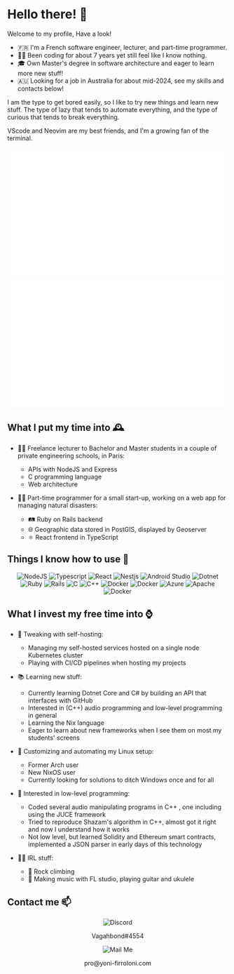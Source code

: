 # Hello there! 🐌

Welcome to my profile, Have a look! 
* 🇫🇷 I'm a French software engineer, lecturer, and part-time programmer.
* 🧙‍♂️ Been coding for about 7 years yet still feel like I know nothing.
* 🎓 Own Master's degree in software architecture and eager to learn more new stuff!
* 🇦🇺 Looking for a job in Australia for about mid-2024, see my skills and contacts below! 

I am the type to get bored easily, so I like to try new things and learn new stuff.
The type of lazy that tends to automate everything, and the type of curious that tends to break everything.

VScode and Neovim are my best friends, and I'm a growing fan of the terminal. 

<p align="center">
   <img title="overview" src="https://raw.githubusercontent.com/vagahbond/github-stats/master/generated/overview.svg#gh-dark-mode-only">
   <img title="overview" src="https://raw.githubusercontent.com/vagahbond/github-stats/master/generated/languages.svg#gh-dark-mode-only">

</p>

## What I put my time into 🕰️

* 👨‍🏫 Freelance lecturer to Bachelor and Master students in a couple of private engineering schools, in Paris: 
    * APIs with NodeJS and Express
    * C programming language
    * Web architecture

* 👨‍💻 Part-time programmer for a small start-up, working on a web app for managing natural disasters:
  * 🛤️ Ruby on Rails backend
  * 🌐 Geographic data stored in PostGIS, displayed by Geoserver
  * ⚛️ React frontend in TypeScript 


## Things I know how to use 🧠
<p align=center>
<img title="NodeJS" src="https://upload.wikimedia.org/wikipedia/commons/thumb/d/d9/Node.js_logo.svg/640px-Node.js_logo.svg.png" height="60px"/>
<img title="Typescript" src="https://upload.wikimedia.org/wikipedia/commons/4/4c/Typescript_logo_2020.svg" width="60px"/>
<img title="React" src="https://upload.wikimedia.org/wikipedia/commons/thumb/a/a7/React-icon.svg/640px-React-icon.svg.png" height="60px"/>
<img title="Nestjs" src="https://upload.wikimedia.org/wikipedia/commons/thumb/a/a8/NestJS.svg/640px-NestJS.svg.png" height="60px"/>
<img title="Android Studio" src="https://upload.wikimedia.org/wikipedia/commons/thumb/e/e3/Android_Studio_Icon_%282014-2019%29.svg/640px-Android_Studio_Icon_%282014-2019%29.svg.png" height="60px"/>
<img title="Dotnet" src="https://upload.wikimedia.org/wikipedia/commons/thumb/e/ee/.NET_Core_Logo.svg/640px-.NET_Core_Logo.svg.png" height="60px"/>
<img title="Ruby" src="https://upload.wikimedia.org/wikipedia/commons/thumb/7/73/Ruby_logo.svg/640px-Ruby_logo.svg.png" height="60px"/>
<img title="Rails" src="https://upload.wikimedia.org/wikipedia/commons/thumb/6/62/Ruby_On_Rails_Logo.svg/640px-Ruby_On_Rails_Logo.svg.png" height="60px"/>
<img title="C" src="https://upload.wikimedia.org/wikipedia/commons/thumb/1/19/C_Logo.png/640px-C_Logo.png" height="60px"/>
<img title="C++" src="https://upload.wikimedia.org/wikipedia/commons/thumb/1/18/ISO_C%2B%2B_Logo.svg/640px-ISO_C%2B%2B_Logo.svg.png" height="60px"/>
<img title="Docker" src="https://upload.wikimedia.org/wikipedia/commons/e/ea/Docker_%28container_engine%29_logo_%28cropped%29.png" height="60px"/>
<img title="Docker" src="https://upload.wikimedia.org/wikipedia/commons/thumb/3/39/Kubernetes_logo_without_workmark.svg/640px-Kubernetes_logo_without_workmark.svg.png" height="60px"/>
<img title="Azure" src="https://upload.wikimedia.org/wikipedia/commons/thumb/c/cb/New-azure-logo-square.png/640px-New-azure-logo-square.png" height="60px"/>
<img title="Apache" src="https://upload.wikimedia.org/wikipedia/commons/thumb/1/10/Apache_HTTP_server_logo_%282019-present%29.svg/640px-Apache_HTTP_server_logo_%282019-present%29.svg.png" height="60px"/>
<img title="Docker" src="https://external-content.duckduckgo.com/iu/?u=https%3A%2F%2F1.bp.blogspot.com%2F-Q86XGVJahug%2FXm-aQfgtuMI%2FAAAAAAAAAcA%2FqqPQeihI39EbG2N87jG65xfnCdvF85-WQCLcBGAsYHQ%2Fs1600%2Fdocker.png&f=1&nofb=1&ipt=2db1759d5afe6a72d58e086b35c92f6d67ae3dc59cd6e2412fb83428d724b58b&ipo=images" height="60px"/>
</p>

## What I invest my free time into ⌚
* 💽 Tweaking with self-hosting:
  * Managing my self-hosted services hosted on a single node Kubernetes cluster
  * Playing with CI/CD pipelines when hosting my projects

* 📚 Learning new stuff:
  * Currently learning Dotnet Core and C# by building an API that interfaces with GitHub
  * Interested in (C++) audio programming and low-level programming in general
  * Learning the Nix language
  * Eager to learn about new frameworks when I see them on most my students' screens 

* 🧙 Customizing and automating my Linux setup:
  * Former Arch user
  * New NixOS user
  * Currently looking for solutions to ditch Windows once and for all

* 💾 Interested in low-level programming:
  * Coded several audio manipulating programs in C++ , one including using the JUCE framework
  * Tried to reproduce Shazam's algorithm in C++, almost got it right and now I understand how it works
  * Not low level, but learned Solidity and Ethereum smart contracts, implemented a JSON parser in early days of this technology

* 🏃‍♂️ IRL stuff: 
  * 🧗 Rock climbing
  * 🎸 Making music with FL studio, playing guitar and ukulele
 

## Contact me 📫


<p align="center">
<img title="Discord" href="https://discord.gg/TS6w3TYZRM" src="https://logodownload.org/wp-content/uploads/2017/11/discord-logo-1-1.png" width="5%"/>
</p>
<p align="center">
Vagahbond#4554
</p>
<p align="center">
<img title="Mail Me" href="mailto:firroloni.yoni@gmail.com" src="https://img.icons8.com/fluent/48/000000/gmail.png" width="5%"/>
</p>
<p align="center">
pro@yoni-firroloni.com
</p>



